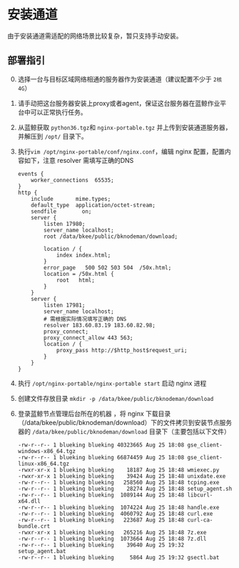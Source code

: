 # 安装通道

由于安装通道需适配的网络场景比较复杂，暂只支持手动安装。


## 部署指引

0. 选择一台与目标区域网络相通的服务器作为安装通道（建议配置不少于 `2核4G`）

1. 请手动把这台服务器安装上proxy或者agent，保证这台服务器在蓝鲸作业平台中可以正常执行任务。

2. 从蓝鲸获取 `python36.tgz`和 `nginx-portable.tgz` 并上传到安装通道服务器，并解压到 `/opt/` 目录下。

3. 执行`vim /opt/nginx-portable/conf/nginx.conf`，编辑 nginx 配置，配置内容如下，注意 resolver 需填写正确的DNS

   ```
   events {
       worker_connections  65535;
   }
   http {
       include       mime.types;
       default_type  application/octet-stream;
       sendfile        on;
       server {
           listen 17980;
           server_name localhost;
           root /data/bkee/public/bknodeman/download;

           location / {
               index index.html;
           }
           error_page   500 502 503 504  /50x.html;
           location = /50x.html {
               root   html;
           }
       }
       server {
           listen 17981;
           server_name localhost;
           # 需根据实际情况填写正确的 DNS
           resolver 183.60.83.19 183.60.82.98;
           proxy_connect;
           proxy_connect_allow 443 563;
           location / {
               proxy_pass http://$http_host$request_uri;
           }
       }
   }
   ```

4. 执行 `/opt/nginx-portable/nginx-portable start` 启动 nginx 进程

5. 创建文件存放目录 `mkdir -p /data/bkee/public/bknodeman/download`

6. 登录蓝鲸节点管理后台所在的机器 ，将 nginx 下载目录（/data/bkee/public/bknodeman/download）下的文件拷贝到安装节点服务器的 `/data/bkee/public/bknodeman/download` 目录下（主要包括以下文件）

   ```
   -rw-r--r-- 1 blueking blueking 40323665 Aug 25 18:08 gse_client-windows-x86_64.tgz
   -rw-r--r-- 1 blueking blueking 66874459 Aug 25 18:08 gse_client-linux-x86_64.tgz
   -rwxr-xr-x 1 blueking blueking    18187 Aug 25 18:48 wmiexec.py
   -rwxr-xr-x 1 blueking blueking    39424 Aug 25 18:48 unixdate.exe
   -rw-r--r-- 1 blueking blueking   258560 Aug 25 18:48 tcping.exe
   -rw-r--r-- 1 blueking blueking    28274 Aug 25 18:48 setup_agent.sh
   -rw-r--r-- 1 blueking blueking  1089144 Aug 25 18:48 libcurl-x64.dll
   -rw-r--r-- 1 blueking blueking  1074224 Aug 25 18:48 handle.exe
   -rw-r--r-- 1 blueking blueking  4060792 Aug 25 18:48 curl.exe
   -rw-r--r-- 1 blueking blueking   223687 Aug 25 18:48 curl-ca-bundle.crt
   -rwxr-xr-x 1 blueking blueking   265216 Aug 25 18:48 7z.exe
   -rw-r--r-- 1 blueking blueking  1073664 Aug 25 18:48 7z.dll
   -rw-r--r-- 1 blueking blueking    39640 Aug 25 19:32 setup_agent.bat
   -rw-r--r-- 1 blueking blueking     5864 Aug 25 19:32 gsectl.bat
   ```

   